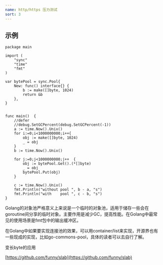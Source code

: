 ```yaml
---
name: http/https 压力测试
sort: 3
---
```


## 示例

```
package main

import (
    "sync"
    "time"
    "fmt"
)

var bytePool = sync.Pool{
    New: func() interface{} {
        b := make([]byte, 1024)
        return &b
    },
}


func main()  {
    //defer
    //debug.SetGCPercent(debug.SetGCPercent(-1))
    a := time.Now().Unix()
    for i:=0;i<1000000000;i++{
        obj := make([]byte, 1024)
        _ = obj
    }
    b := time.Now().Unix()

    for j:=0;j<1000000000;j++  {
        obj := bytePool.Get().(*[]byte)
        _ = obj
        bytePool.Put(obj)
    }

    c := time.Now().Unix()
    fmt.Println("without pool ", b - a, "s")
    fmt.Println("with    pool ", c - b, "s")
}
```

Golang的对象池严格意义上来说是一个临时的对象池，适用于储存一些会在goroutine间分享的临时对象。主要作用是减少GC，提高性能。在Golang中最常见的使用场景是fmt包中的输出缓冲区。

在Golang中如果要实现连接池的效果，可以用container/list来实现，开源界也有一些现成的实现，比如go-commons-pool，具体的读者可以去自行了解。

变长byte的应用

[https://github.com/funny/slab](https://github.com/funny/slab)


